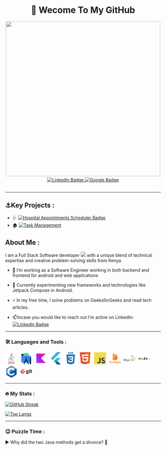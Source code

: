 <h1 align="center">
      🚂 Wecome To My GitHub 
  </h1>
<div id="header" align="center">
  <img src="https://media.giphy.com/media/HscDLzkO8EOTmgkhQP/giphy.gif" height="500" width="500">
        </div>
  <div id="badges" align="center">
    <a href="https://www.linkedin.com/in/dalton-leyian-kimorgo/">
      <img src="https://img.shields.io/badge/LinkedIn-blue?style=for-the-badge&logo=linkedin&logoColor=white" alt="LinkedIn Badge"/>
    </a>
    <a href="https://g.dev/Dalton_Leyian_Developer">
      <img src="https://img.shields.io/badge/Google Developers-Green?style=for-the-badge&logo=Google&logoColor=orange" alt="Google Badge"/>
    </a>
      </div>
 <div align="center">
  <img src="https://komarev.com/ghpvc/?username=Dalton-47&style=flat-square&color=blue" alt=""/>
      </div>
 
---
 <div class="github-projects">
       <h2>⚓Key Projects :</h2>
  <ul>
    <li>
       🩺  <a href="https://github.com/Dalton-47/HOSPITAL-APPOINTMENT-APPLICATION-PROJECT">
      <img src="https://img.shields.io/badge/HOSPITAL%20APPOINTMENT%20SCHEDULER-blue?style=bold&logo=hospital&logoColor=white" alt="Hospital Appointments Scheduler Badge"> </a>
        </li>
    <li>
    🏚️  <a href="https://github.com/Dalton-47/Task-Management-Application"> 
      <img src="https://img.shields.io/badge/TASK%20MANAGEMENT%20APPLICATION-orange?style=bold&logo=task&logoColor=white" alt="Task Management"> </a>
        </li>
  </ul>
      </div>

## About Me :

I am a Full Stack Software developer <img src="https://media.giphy.com/media/3iyKHMIKg5VWG6qHUm/giphy.gif" width="30"> with a unique blend of technical expertise and creative problem-solving skills from Kenya.

- 🔭 I’m working as a Software Engineer working in both backend and frontend for android and web applications

- :seedling: Currently experimenting new frameworks and technologies like Jetpack Compose in Android.

- :zap: In my free time, I solve problems on GeeksforGeeks and read tech articles.

- :mailbox:Incase you would like to reach out I'm active on LinkedIn: [![Linkedin Badge](https://img.shields.io/badge/-Dalton_Leyian-blue?style=flat&logo=Linkedin&logoColor=white)](https://www.linkedin.com/in/dalton-leyian-kimorgo/)

---

### :hammer_and_wrench: Languages and Tools :
<div>
  <img src="https://github.com/devicons/devicon/blob/master/icons/java/java-original-wordmark.svg" title="Java" alt="Java" width="40" height="40"/>&nbsp;
  <img src="https://github.com/devicons/devicon/blob/master/icons/androidstudio/androidstudio-original.svg" title="Android Studio" alt="Android Studio" width="40" height="40"/>&nbsp;
  <img src="https://github.com/devicons/devicon/blob/master/icons/kotlin/kotlin-original.svg" title="Kotlin" alt="Kotlin" width="40" height="40"/>&nbsp;
  <img src="https://github.com/devicons/devicon/blob/master/icons/flutter/flutter-original.svg" title="Flutter" alt="Flutter" width="40" height="40"/>&nbsp;
  <img src="https://github.com/devicons/devicon/blob/master/icons/css3/css3-plain-wordmark.svg"  title="CSS3" alt="CSS" width="40" height="40"/>&nbsp;
  <img src="https://github.com/devicons/devicon/blob/master/icons/html5/html5-original.svg" title="HTML5" alt="HTML" width="40" height="40"/>&nbsp;
  <img src="https://github.com/devicons/devicon/blob/master/icons/javascript/javascript-original.svg" title="JavaScript" alt="JavaScript" width="40" height="40"/>&nbsp;
  <img src="https://github.com/devicons/devicon/blob/master/icons/firebase/firebase-plain-wordmark.svg" title="Firebase" alt="Firebase" width="40" height="40"/>&nbsp;
  <img src="https://github.com/devicons/devicon/blob/master/icons/mysql/mysql-original-wordmark.svg" title="MySQL"  alt="MySQL" width="40" height="40"/>&nbsp;
  <img src="https://github.com/devicons/devicon/blob/master/icons/nodejs/nodejs-original-wordmark.svg" title="NodeJS" alt="NodeJS" width="40" height="40"/>&nbsp;
  <img src="https://github.com/devicons/devicon/blob/master/icons/c/c-original.svg" title="C Language" alt="C" width="40" height="40"/>&nbsp;
  <img src="https://github.com/devicons/devicon/blob/master/icons/git/git-original-wordmark.svg" title="Git" **alt="Git" width="40" height="40"/>
</div>

---

### :fire: My Stats :
[![GitHub Streak](http://github-readme-streak-stats.herokuapp.com?user=Dalton-47&theme=dark&background=000000)](https://git.io/streak-stats)

[![Top Langs](https://github-readme-stats.vercel.app/api/top-langs/?username=Dalton-47&layout=compact&theme=vision-friendly-dark)](https://github.com/anuraghazra/github-readme-stats)

---

### :wink: Puzzle Time :
▶️ Why did the two Java methods get a divorce? 🤔
